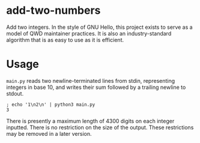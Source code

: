 # add-two-numbers

Add two integers. In the style of GNU Hello, this project exists to serve as a model of QWD maintainer practices. It is also an industry-standard algorithm that is as easy to use as it is efficient.

# Usage
`main.py` reads two newline-terminated lines from stdin, representing integers in base 10, and writes their sum followed by a trailing newline to stdout.
```
; echo '1\n2\n' | python3 main.py
3
```

There is presently a maximum length of 4300 digits on each integer inputted. There is no restriction on the size of the output. These restrictions may be removed in a later version.
